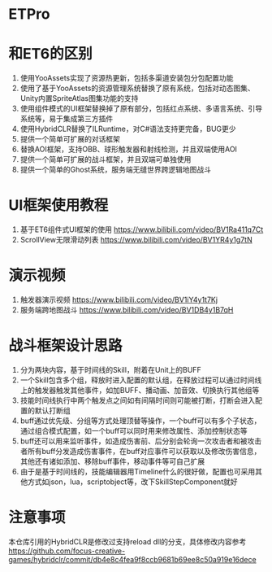 # ETPro

# 和ET6的区别
1. 使用YooAssets实现了资源热更新，包括多渠道安装包分包配置功能
2. 使用了基于YooAssets的资源管理系统替换了原有系统，包括对动态图集、Unity内置SpriteAtlas图集功能的支持
3. 使用组件模式的UI框架替换掉了原有部分，包括红点系统、多语言系统、引导系统等，易于集成第三方插件
4. 使用HybridCLR替换了ILRuntime，对C#语法支持更完备，BUG更少
5. 提供一个简单可扩展的对话框架
6. 替换AOI框架，支持OBB、球形触发器和射线检测，并且双端使用AOI
7. 提供一个简单可扩展的战斗框架，并且双端可单独使用
8. 提供一个简单的Ghost系统，服务端无缝世界跨逻辑地图战斗

# UI框架使用教程
1. 基于ET6组件式UI框架的使用 https://www.bilibili.com/video/BV1Ra411q7Ct
2. ScrollView无限滑动列表 https://www.bilibili.com/video/BV1YR4y1g7tN

# 演示视频
1. 触发器演示视频 https://www.bilibili.com/video/BV1iY4y1t7Kj
2. 服务端跨地图战斗 https://www.bilibili.com/video/BV1DB4y1B7qH

# 战斗框架设计思路
1. 分为两块内容，基于时间线的Skill，附着在Unit上的BUFF
2. 一个Skill包含多个组，释放时进入配置的默认组，在释放过程可以通过时间线上的触发器触发其他事件，如加BUFF、播动画、加音效、切换执行其他组等
3. 技能时间线执行中两个触发点之间如有间隔时间则可能被打断，打断会进入配置的默认打断组
4. buff通过优先级、分组等方式处理顶替等操作，一个buff可以有多个子状态，通过组合模式配置，如一个buff可以同时用来修改属性、添加控制状态等
5. buff还可以用来监听事件，如造成伤害前、后分别会轮询一次攻击者和被攻击者所有buff分发造成伤害事件，在buff对应事件可以获取以及修改伤害信息，其他还有诸如添加、移除buff事件，移动事件等可自己扩展
6. 由于是基于时间线的，技能编辑器用Timeline什么的很好做，配置也可采用其他方式如json，lua，scriptobject等，改下SkillStepComponent就好

# 注意事项
本仓库引用的HybridCLR是修改过支持reload dll的分支，具体修改内容参考 https://github.com/focus-creative-games/hybridclr/commit/db4e8c4fea9f8ccb9681b69ee8c50a919e16dece
